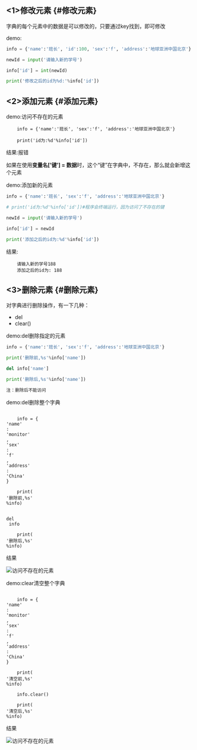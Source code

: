 ## &lt;1&gt;修改元素 {#修改元素}

字典的每个元素中的数据是可以修改的，只要通过key找到，即可修改

demo:

```py
info = {'name':'班长', 'id':100, 'sex':'f', 'address':'地球亚洲中国北京'}

newId = input('请输入新的学号')

info['id'] = int(newId)

print('修改之后的id为%d:'%info['id'])
```

## &lt;2&gt;添加元素 {#添加元素}

demo:访问不存在的元素

```
    info = {'name':'班长', 'sex':'f', 'address':'地球亚洲中国北京'}

    print('id为:%d'%info['id'])

```

结果:报错

如果在使用**变量名\['键'\] = 数据**时，这个“键”在字典中，不存在，那么就会新增这个元素

demo:添加新的元素

```py
info = {'name':'班长', 'sex':'f', 'address':'地球亚洲中国北京'}

# print('id为:%d'%info['id'])#程序会终端运行，因为访问了不存在的键

newId = input('请输入新的学号')

info['id'] = newId

print('添加之后的id为:%d'%info['id'])
```

结果:

```
    请输入新的学号188
    添加之后的id为: 188

```

## &lt;3&gt;删除元素 {#删除元素}

对字典进行删除操作，有一下几种：

* del
* clear\(\)

demo:del删除指定的元素

```py
info = {'name':'班长', 'sex':'f', 'address':'地球亚洲中国北京'}

print('删除前,%s'%info['name'])

del info['name']

print('删除后,%s'%info['name'])

注：删除后不能访问
```

demo:del删除整个字典

```

    info = {
'name'
:
'monitor'
, 
'sex'
:
'f'
, 
'address'
:
'China'
}

    print(
'删除前,%s'
%info)

    
del
 info

    print(
'删除后,%s'
%info)

```

结果

![](../Images/01-第3天-10.png "访问不存在的元素")

demo:clear清空整个字典

```

    info = {
'name'
:
'monitor'
, 
'sex'
:
'f'
, 
'address'
:
'China'
}

    print(
'清空前,%s'
%info)

    info.clear()

    print(
'清空后,%s'
%info)

```

结果

![](../Images/01-第3天-11.png "访问不存在的元素")

